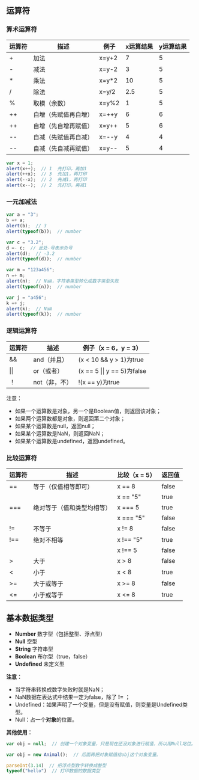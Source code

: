 ## 运算符

### 算术运算符

| 运算符 | 描述                 | 例子  | x运算结果 | y运算结果 |
| ------ | -------------------- | ----- | --------- | --------- |
| +      | 加法                 | x=y+2 | 7         | 5         |
| -      | 减法                 | x=y-2 | 3         | 5         |
| *      | 乘法                 | x=y*2 | 10        | 5         |
| /      | 除法                 | x=y/2 | 2.5       | 5         |
| %      | 取模（余数）         | x=y%2 | 1         | 5         |
| ++     | 自增（先赋值再自增） | x=++y | 6         | 6         |
| ++     | 自增（先自增再赋值） | x=y++ | 5         | 6         |
| --     | 自减（先赋值再自减） | x=--y | 4         | 4         |
| --     | 自减（先自减再赋值） | x=y-- | 5         | 4         |

```javascript
var x = 1;
alert(x++);  // 1  先打印，再加1  
alert(++x);  // 3  先加1，再打印  
alert(--x);  // 2  先减1，再打印  
alert(x--);  // 2  先打印，再减1  
```

### 一元加减法

```javascript
var a = "3";
b =+ a;
alert(b);  // 3
alert(typeof(b));  // number

var c = "3.2";
d =- c;  // 此处-号表示负号
alert(d);  // -3.2
alert(typeof(d));  // number

var m = "123a456";
n =+ m;
alert(n);  // NaN，字符串类型转化成数字类型失败
alert(typeof(n));  // number

var j = "a456";
k =+ j;
alert(k);  // NaN
alert(typeof(k));  // number
```

### 逻辑运算符

| 运算符 | 描述          | 例子（x = 6，y = 3）        |
| ------ | ------------- | --------------------------- |
| &&     | and（并且）   | (x < 10 && y > 1)为true     |
| \|\|   | or（或者）    | (x == 5 \|\| y == 5)为false |
| ！     | not（非，不） | !(x == y)为true             |

注意：

-   如果一个运算数是对象，另一个是Boolean值，则返回该对象；
-   如果两个运算数都是对象，则返回第二个对象；
-   如果某个运算数是null，返回null；
-   如果某个运算数是NaN，则返回NaN；
-   如果某个运算数是undefined，返回undefined。

### 比较运算符

| 运算符 | 描述                       | 比较（x = 5） | 返回值 |
| ------ | -------------------------- | ------------- | ------ |
| ==     | 等于（仅值相等即可）       | x == 8        | false  |
|        |                            | x == "5"      | true   |
| ===    | 绝对等于（值和类型均相等） | x === 5       | true   |
|        |                            | x === "5"     | false  |
| !=     | 不等于                     | x != 8        | false  |
| !==    | 绝对不相等                 | x !== "5"     | true   |
|        |                            | x !== 5       | false  |
| >      | 大于                       | x > 8         | false  |
| <      | 小于                       | x < 8         | true   |
| >=     | 大于或等于                 | x >= 8        | false  |
| <=     | 小于或等于                 | x <= 8        | true   |



## 基本数据类型

-   **Number** 数字型（包括整型、浮点型）
-   **Null** 空型
-   **String** 字符串型
-   **Boolean** 布尔型（true，false）
-   **Undefined** 未定义型

**注意：**

-   当字符串转换成数字失败时就是NaN；
-   NaN数据在表达式中结果一定为false，除了 **!=** ；
-   Undefined：如果声明了一个变量，但是没有赋值，则变量是Undefined类型。
-   Null：占一个**对象**的位置。

**其他使用：**

```javascript
var obj = null;  // 创建一个对象变量，只是现在还没对象进行赋值，所以用Null站位。

var obj = new Animal();  // 后面再把对象赋值给obj这个对象变量。
```

```javascript
parseInt(3.14)  // 把浮点型数字转换成整型
typeof("hello")  // 打印数据的数据类型
```


